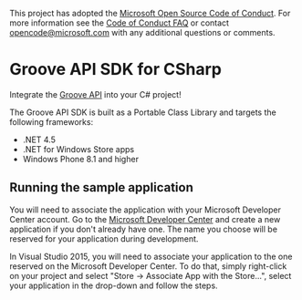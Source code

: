 This project has adopted the [Microsoft Open Source Code of Conduct](https://opensource.microsoft.com/codeofconduct/). For more information see the [Code of Conduct FAQ](https://opensource.microsoft.com/codeofconduct/faq/) or contact [opencode@microsoft.com](mailto:opencode@microsoft.com) with any additional questions or comments.

# Groove API SDK for CSharp
Integrate the [Groove API](https://docs.microsoft.com/en-us/groovedocs/groove%20service) into your C# project!

The Groove API SDK is built as a Portable Class Library and targets the following frameworks:
* .NET 4.5
* .NET for Windows Store apps
* Windows Phone 8.1 and higher

## Running the sample application
You will need to associate the application with your Microsoft Developer Center account.
Go to the [Microsoft Developer Center](https://developer.microsoft.com/en-us/dashboard/apps/) and create a new application if you don't already have one. The name you choose will be reserved for your application during development.

In Visual Studio 2015, you will need to associate your application to the one reserved on the Microsoft Developer Center. To do that, simply right-click on your project and select "Store -> Associate App with the Store...", select your application in the drop-down and follow the steps.
